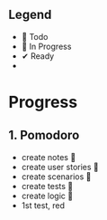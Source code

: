 ## Legend

- 📃 Todo
- 🚧 In Progress
- ✔ Ready
- 

# Progress

## 1. Pomodoro
- create notes 🚧
- create user stories 🚧
- create scenarios 🚧
- create tests 🚧
- create logic 🚧
- 1st test, red